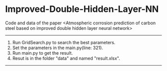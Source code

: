 # Improved-Double-Hidden-Layer-NN

Code and data of the paper &lt;Atmospheric corrosion prediction of carbon steel based on improved double hidden layer neural network>

---
1. Run GridSearch.py to search the best parameters.
2. Set the parameters in the main.py(line: 321).
3. Run main.py to get the result.
4. Resut is in the folder "data" and named "result.xlsx".
---
